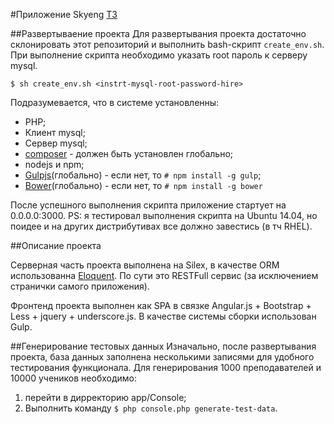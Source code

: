#Приложение Skyeng
[ТЗ](https://docs.google.com/document/d/1yr4Fm7Ul_EoJK2o75HGISm8RirQ9IOz9drIyKvKn8sA/edit?usp=sharing)

##Развертываение проекта
Для развертывания проекта достаточно склонировать этот репозиторий и выполнить bash-скрипт `create_env.sh`. При выполнение скрипта необходимо указать root пароль к серверу mysql. 
```
$ sh create_env.sh <instrt-mysql-root-password-hire>
```
Подразумевается, что в системе установленны:
- PHP;
- Клиент mysql;
- Сервер mysql;
- [composer](https://getcomposer.org/) - должен быть установлен глобально;
- nodejs и npm;
- [Gulpjs](http://gulpjs.com/)(глобально) - если нет, то `# npm install -g gulp`;
- [Bower](http://bower.io/)(глобально) - если нет, то `# npm install -g bower`

После успешного выполнения скрипта приложение стартует на 0.0.0.0:3000.
PS: я тестировал выполнения скрипта на Ubuntu 14.04, но поидее и на других дистрибутивах все должно завестись (в тч RHEL).

##Описание проекта

Серверная часть проекта выполнена на Silex, в качестве ORM использованна [Eloquent](http://laravel.com/docs/5.0/eloquent). По сути это RESTFull сервис (за исключением странички самого приложения).

Фронтенд проекта выполнен как SPA в связке Angular.js + Bootstrap + Less + jquery + underscore.js. В качестве системы сборки использован Gulp.

##Генерирование тестовых данных
Изначально, после развертывания проекта, база данных заполнена несколькими записями для удобного тестирования функционала. Для генерирования 1000 преподавателей и 10000 учеников необходимо: 
1. перейти в дирректорию app/Console;
2. Выполнить команду `$ php console.php generate-test-data`.

